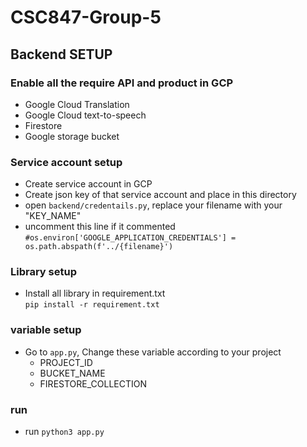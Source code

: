 # CSC847-Group-5

## Backend SETUP

### Enable all the require API and product in GCP
- Google Cloud Translation
- Google Cloud text-to-speech
- Firestore
- Google storage bucket
### Service account setup
- Create service account in GCP 
- Create json key of that service account and place in this directory
- open ```backend/credentails.py```, replace your filename with your "KEY_NAME"
- uncomment this line if it commented\
    ```#os.environ['GOOGLE_APPLICATION_CREDENTIALS'] = os.path.abspath(f'../{filename}')```

### Library setup
- Install all library in requirement.txt\
    ```pip install -r requirement.txt```

### variable setup
- Go to ```app.py```, Change these variable according to your project
    - PROJECT_ID
    - BUCKET_NAME
    - FIRESTORE_COLLECTION

### run
- run ```python3 app.py```
